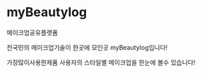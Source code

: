 # myBeautylog
메이크업공유플랫폼


전국민의 메이크업기술이 한곳에 모인곳 myBeautylog입니다!

가장많이사용한제품
사용자의 스타일별 메이크업을 한눈에 볼수 있습니다!
